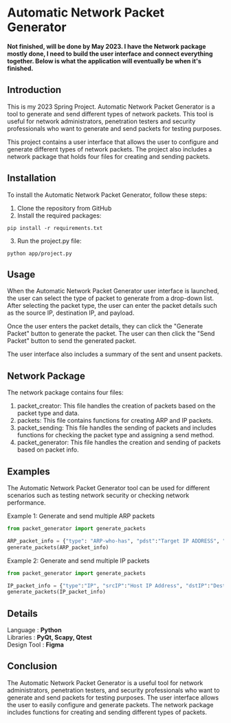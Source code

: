 # Automatic Network Packet Generator 
**Not finished, will be done by May 2023. I have the Network package mostly done, I need to build the user interface and connect everything together. Below is what the application will eventually be when it's finished.**

## **Introduction**
This is my 2023 Spring Project. Automatic Network Packet Generator is a tool to generate and send different types of network packets. This tool is useful for network administrators, penetration testers and security professionals who want to generate and send packets for testing purposes.     

This project contains a user interface that allows the user to configure and generate different types of network packets. The project also includes a network package that holds four files for creating and sending packets.    

## **Installation**
To install the Automatic Network Packet Generator, follow these steps:   
1. Clone the repository from GitHub    
2. Install the required packages:    
``` 
pip install -r requirements.txt
```
3. Run the project.py file:
``` 
python app/project.py
```

## **Usage**
When the Automatic Network Packet Generator user interface is launched, the user can select the type of packet to generate from a drop-down list. After selecting the packet type, the user can enter the packet details such as the source IP, destination IP, and payload.     

Once the user enters the packet details, they can click the "Generate Packet" button to generate the packet. The user can then click the "Send Packet" button to send the generated packet.     

The user interface also includes a summary of the sent and unsent packets.  


## **Network Package**
The network package contains four files:   

1. packet_creator: This file handles the creation of packets based on the packet type and data.   
2. packets: This file contains functions for creating ARP and IP packets.   
3. packet_sending: This file handles the sending of packets and includes functions for checking the packet type and assigning a send method.   
4. packet_generator: This file handles the creation and sending of packets based on packet info.     

## **Examples**
The Automatic Network Packet Generator tool can be used for different scenarios such as testing network security or checking network performance.    

Example 1: Generate and send multiple ARP packets   
```python
from packet_generator import generate_packets

ARP_packet_info = {"type": "ARP-who-has", "pdst":"Target IP ADDRESS", "hwdst":"ff:ff:ff:ff:ff:ff", "hwsrc": "Host MAC Address", "psrc": "Host IP Address", "number": 10}
generate_packets(ARP_packet_info)
```

Example 2: Generate and send multiple IP packets      
```python
from packet_generator import generate_packets

IP_packet_info = {"type":"IP", "srcIP":"Host IP Address", "dstIP":"Destination IP Address", "payload":"Hello", "number": 5}
generate_packets(IP_packet_info)

```

## **Details**     
  Language : **Python**     
  Libraries : **PyQt, Scapy, Qtest**          
  Design Tool : **Figma**     

## **Conclusion**
The Automatic Network Packet Generator is a useful tool for network administrators, penetration testers, and security professionals who want to generate and send packets for testing purposes. The user interface allows the user to easily configure and generate packets. The network package includes functions for creating and sending different types of packets.   
   
